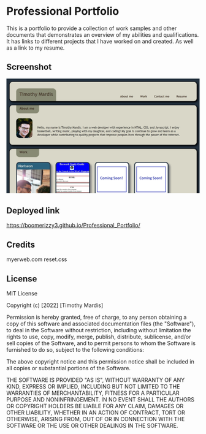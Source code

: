 # <Professional Portfolio>

# Professional Portfolio

This is a portfolio to provide a collection of work samples and other documents that demonstrates an overview of my abilities and qualifications. It has links to different projects that I have worked on and created. As well as a link to my resume.

## Screenshot

![Screenshot of deployed webiste](\assets\images\Screenshot.jpg)

## Deployed link

https://boomerizzy3.github.io/Professional_Portfolio/

## Credits

myerweb.com reset.css

## License

MIT License

Copyright (c) [2022] [Timothy Mardis]

Permission is hereby granted, free of charge, to any person obtaining a copy
of this software and associated documentation files (the "Software"), to deal
in the Software without restriction, including without limitation the rights
to use, copy, modify, merge, publish, distribute, sublicense, and/or sell
copies of the Software, and to permit persons to whom the Software is
furnished to do so, subject to the following conditions:

The above copyright notice and this permission notice shall be included in all
copies or substantial portions of the Software.

THE SOFTWARE IS PROVIDED "AS IS", WITHOUT WARRANTY OF ANY KIND, EXPRESS OR
IMPLIED, INCLUDING BUT NOT LIMITED TO THE WARRANTIES OF MERCHANTABILITY,
FITNESS FOR A PARTICULAR PURPOSE AND NONINFRINGEMENT. IN NO EVENT SHALL THE
AUTHORS OR COPYRIGHT HOLDERS BE LIABLE FOR ANY CLAIM, DAMAGES OR OTHER
LIABILITY, WHETHER IN AN ACTION OF CONTRACT, TORT OR OTHERWISE, ARISING FROM,
OUT OF OR IN CONNECTION WITH THE SOFTWARE OR THE USE OR OTHER DEALINGS IN THE
SOFTWARE.